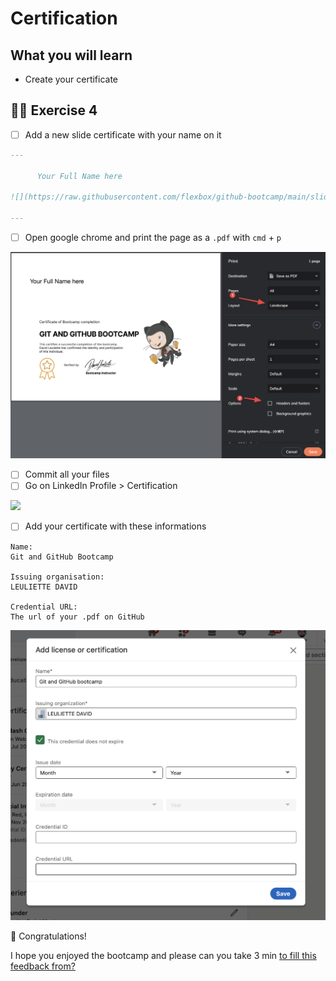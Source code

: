 # Certification

## What you will learn

- Create your certificate

## 👨‍🚀 Exercise 4

- [ ] Add a new slide certificate with your name on it

```markdown
---

      Your Full Name here

![](https://raw.githubusercontent.com/flexbox/github-bootcamp/main/slides/github-bootcamp.png)

---

```

- [ ] Open google chrome and print the page as a `.pdf` with `cmd` + `p`

![github bootcamp certificate](./print-pdf.png)

- [ ] Commit all your files
- [ ] Go on LinkedIn Profile > Certification

![](./linkedin-certification.gif)

- [ ] Add your certificate with these informations

```
Name:
Git and GitHub Bootcamp

Issuing organisation:
LEULIETTE DAVID

Credential URL:
The url of your .pdf on GitHub
```

![](./linkedin-certification-add.png)

👏 Congratulations!

I hope you enjoyed the bootcamp and please can you take 3 min [to fill this feedback from?](https://davidl.fr/feedback-workshop)

